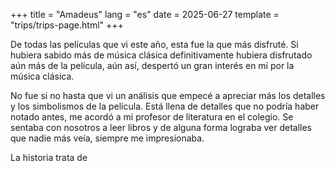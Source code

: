 +++
title = "Amadeus"
lang = "es"
date = 2025-06-27
template = "trips/trips-page.html"
+++

De todas las películas que vi este año, esta fue la que más disfruté. Si hubiera sabido más de música clásica definitivamente hubiera disfrutado aún más de la película, aún así, despertó un gran interés en mí por la música clásica. 

No fue si no hasta que vi un análisis que empecé a apreciar más los detalles y los simbolismos de la película. Está llena de detalles que no podría haber notado antes, me acordó a mi profesor de literatura en el colegio. Se sentaba con nosotros a leer libros y de alguna forma lograba ver detalles que nadie más veía, siempre me impresionaba. 

La historia trata de 